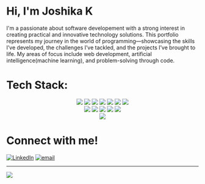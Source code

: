 # Hi, I'm Joshika K
I'm a passionate about software developement with a strong interest in creating practical and innovative technology solutions. This portfolio represents my journey in the world of programming—showcasing the skills I’ve developed, the challenges I’ve tackled, and the projects I’ve brought to life. My areas of focus include web development, artificial intelligence(machine learning), and problem-solving through code.


# Tech Stack:

<div align="center">
  <!-- First line: 7 badges -->
  <img src="https://img.shields.io/badge/c-%2300599C.svg?style=for-the-badge&logo=c&logoColor=white">
  <img src="https://img.shields.io/badge/c++-%2300599C.svg?style=for-the-badge&logo=c%2B%2B&logoColor=white">
  <img src="https://img.shields.io/badge/javascript-%23323330.svg?style=for-the-badge&logo=javascript&logoColor=%23F7DF1E">
  <img src="https://img.shields.io/badge/java-%23ED8B00.svg?style=for-the-badge&logo=openjdk&logoColor=white">
  <img src="https://img.shields.io/badge/python-3670A0?style=for-the-badge&logo=python&logoColor=ffdd54">
  <img src="https://img.shields.io/badge/GoogleCloud-%234285F4.svg?style=for-the-badge&logo=google-cloud&logoColor=white">
  <img src="https://img.shields.io/badge/MongoDB-%234ea94b.svg?style=for-the-badge&logo=mongodb&logoColor=white">
</div>

<div align="center">
  <!-- Second line: 5 badges -->
  <img src="https://img.shields.io/badge/mysql-4479A1.svg?style=for-the-badge&logo=mysql&logoColor=white">
  <img src="https://img.shields.io/badge/Matplotlib-%23ffffff.svg?style=for-the-badge&logo=Matplotlib&logoColor=black">
  <img src="https://img.shields.io/badge/numpy-%23013243.svg?style=for-the-badge&logo=numpy&logoColor=white">
  <img src="https://img.shields.io/badge/pandas-%23150458.svg?style=for-the-badge&logo=pandas&logoColor=white">
  <img src="https://img.shields.io/badge/html5-%23E34F26.svg?style=for-the-badge&logo=html5&logoColor=white">
</div>

<div align="center">
  <img src="https://github-readme-stats.vercel.app/api/top-langs/?username=joshika-k&theme=radical&hide_border=false&include_all_commits=false&count_private=false&layout=compact">
</div>

# Connect with me!
[![LinkedIn](https://img.shields.io/badge/LinkedIn-%230077B5.svg?logo=linkedin&logoColor=white)](https://www.linkedin.com/in/joshika-kalyan-b0a3ba2b9?utm_source=share&utm_campaign=share_via&utm_content=profile&utm_medium=android_app) [![email](https://img.shields.io/badge/Email-D14836?logo=gmail&logoColor=white)](mailto:joshikalyan03@gmail.com) 

---
[![](https://visitcount.itsvg.in/api?id=joshika-k&icon=0&color=0)](https://visitcount.itsvg.in)

<!-- Proudly created with GPRM ( https://gprm.itsvg.in ) -->

